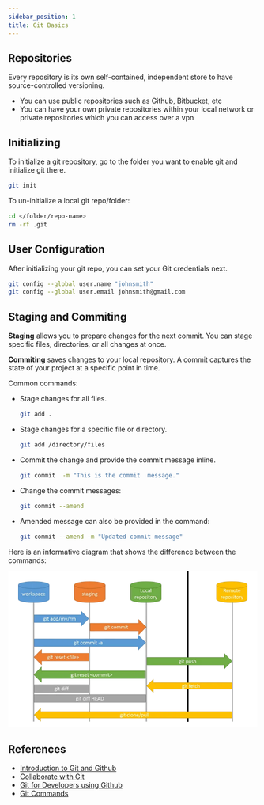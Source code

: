 ```yaml
---
sidebar_position: 1
title: Git Basics
---
```




## Repositories

Every repository is its own self-contained, independent store to have source-controlled versioning.

- You can use public repositories such as Github, Bitbucket, etc
- You can have your own private repositories within your local network or private repositories which you can access over a vpn


## Initializing

To initialize a git repository, go to the folder you want to enable git
and initialize git there.

```bash
git init
```

To un-initialize a local git repo/folder:
```bash
cd </folder/repo-name>
rm -rf .git
```

## User Configuration 

After initializing your git repo, you can set your Git credentials next.

```bash
git config --global user.name "johnsmith"
git config --global user.email johnsmith@gmail.com
```

## Staging and Commiting  

**Staging** allows you to prepare changes for the next commit. You can stage specific files, directories, or all changes at once.


**Commiting** saves changes to your local repository. A commit captures the state of your project at a specific point in time.

Common commands:

- Stage changes for all files.

    ```bash
    git add .  
    ```

- Stage changes for a specific file or directory.

    ```bash
    git add /directory/files  
    ```

- Commit the change and provide the commit message inline.

    ```bash
    git commit  -m "This is the commit  message."
    ```

- Change the commit messages:

    ```bash
    git commit --amend
    ```

- Amended message can also be provided in the command:

    ```bash
    git commit --amend -m "Updated commit message"
    ```    

Here is an informative diagram that shows the difference between the commands:

<div style={{textAlign: 'center'}}>

![](img/git-push--and-pulll.png)

</div>





## References

- [Introduction to Git and Github](https://www.coursera.org/learn/introduction-git-github#syllabus)
- [Collaborate with Git](https://www.cbtnuggets.com/it-training/skills/collaborate-git)
- [Git for Developers using Github](https://www.coursera.org/projects/git-for-developers-using-github)
- [Git Commands](https://github.com/joseeden/Git-Commands)






